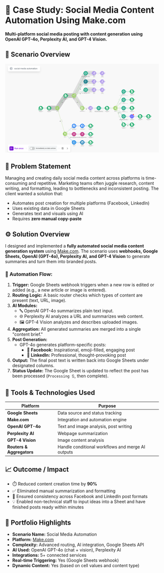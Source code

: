 # 📌 Case Study: Social Media Content Automation Using Make.com
**Multi-platform social media posting with content generation using OpenAI GPT-4o, Perplexity AI, and GPT-4 Vision.**

## 🔁 Scenario Overview

![Make.com Scenario Screenshot](social-media-automation-flow.png)

## 🧠 Problem Statement
Managing and creating daily social media content across platforms is time-consuming and repetitive. Marketing teams often juggle research, content writing, and formatting, leading to bottlenecks and inconsistent posting. The client wanted a solution that:
- Automates post creation for multiple platforms (Facebook, LinkedIn)
- Uses existing data in Google Sheets
- Generates text and visuals using AI
- Requires **zero manual copy-paste**

## ⚙️ Solution Overview
I designed and implemented a **fully automated social media content generation system** using [Make.com](https://make.com). The scenario uses **webhooks, Google Sheets, OpenAI (GPT-4o), Perplexity AI, and GPT-4 Vision** to generate summaries and turn them into branded posts.

### 🔄 Automation Flow:
1. **Trigger:** Google Sheets webhook triggers when a new row is edited or added (e.g., a new article or image is entered).
2. **Routing Logic:** A basic router checks which types of content are present (text, URL, image).
3. **AI Modules:**
   - 🔤 OpenAI GPT-4o summarizes plain text input.
   - 🌐 Perplexity AI analyzes a URL and summarizes web content.
   - 🖼️ GPT-4 Vision analyzes and describes uploaded images.
4. **Aggregation:** All generated summaries are merged into a single "content brief."
5. **Post Generation:**
   - GPT-4o generates platform-specific posts:
     - 📘 **Facebook:** Inspirational, emoji-filled, engaging post
     - 💼 **LinkedIn:** Professional, thought-provoking post
6. **Output:** The final post text is written back into Google Sheets under designated columns.
7. **Status Update:** The Google Sheet is updated to reflect the post has been processed (`Processing 🔃`, then complete).

## 🔨 Tools & Technologies Used

| Platform | Purpose |
|----------|---------|
| **Google Sheets** | Data source and status tracking |
| **Make.com** | Integration and automation engine |
| **OpenAI GPT-4o** | Text and image analysis, post writing |
| **Perplexity AI** | Webpage summarization |
| **GPT-4 Vision** | Image content analysis |
| **Routers & Aggregators** | Handle conditional workflows and merge AI outputs |

## 📈 Outcome / Impact
- ⏱️ Reduced content creation time by **90%**
- ✅ Eliminated manual summarization and formatting
- 📅 Ensured consistency across Facebook and LinkedIn post formats
- 💡 Enabled non-technical staff to input ideas into a Sheet and have finished posts ready within minutes

## 📌 Portfolio Highlights
- **Scenario Name:** Social Media Automation  
- **Platform:** [Make.com](https://make.com)  
- **Complexity:** Advanced routing, AI integration, Google Sheets API  
- **AI Used:** OpenAI GPT-4o (chat + vision), Perplexity AI  
- **Integrations:** 5+ connected services  
- **Real-time Triggering:** Yes (Google Sheets webhook)  
- **Dynamic Content:** Yes (based on cell values and content type)

